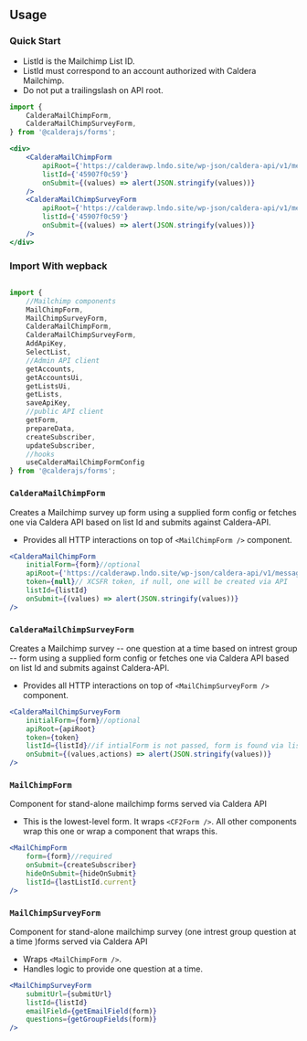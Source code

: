

## Usage
### Quick Start

* ListId is the Mailchimp List ID.
* ListId must correspond to an account authorized with Caldera Mailchimp.
* Do not put a trailingslash on API root.
```jsx
import {
    CalderaMailChimpForm,
    CalderaMailChimpSurveyForm,
} from '@calderajs/forms';

<div>
    <CalderaMailChimpForm
        apiRoot={'https://calderawp.lndo.site/wp-json/caldera-api/v1/messages/mailchimp/v1'}
        listId={'45907f0c59'}
        onSubmit={(values) => alert(JSON.stringify(values))}
    />
    <CalderaMailChimpSurveyForm
        apiRoot={'https://calderawp.lndo.site/wp-json/caldera-api/v1/messages/mailchimp/v1'}
        listId={'45907f0c59'}
        onSubmit={(values) => alert(JSON.stringify(values))}
    />
</div>
```
### Import With wepback
```js

import {
    //Mailchimp components
    MailChimpForm,
    MailChimpSurveyForm,
    CalderaMailChimpForm,
    CalderaMailChimpSurveyForm,
    AddApiKey,
    SelectList,
    //Admin API client
    getAccounts,
    getAccountsUi,
    getListsUi,
    getLists,
    saveApiKey,
    //public API client
    getForm,
    prepareData,
    createSubscriber,
    updateSubscriber,
    //hooks
    useCalderaMailChimpFormConfig
} from '@calderajs/forms';
```

### `CalderaMailChimpForm`
Creates a Mailchimp survey up form using a supplied form config or fetches one via Caldera API based on list Id and submits against Caldera-API. 

* Provides all HTTP interactions on top of `<MailChimpForm />` component.

```jsx 
<CalderaMailChimpForm
    initialForm={form}//optional
    apiRoot={'https://calderawp.lndo.site/wp-json/caldera-api/v1/messages/mailchimp/v1/'}
    token={null}// XCSFR token, if null, one will be created via API
    listId={listId}
    onSubmit={(values) => alert(JSON.stringify(values))}
/>
```

### `CalderaMailChimpSurveyForm`
Creates a Mailchimp survey -- one question at a time based on intrest group -- form using a supplied form config or fetches one via Caldera API based on list Id and submits against Caldera-API. 

* Provides all HTTP interactions on top of `<MailChimpSurveyForm />` component.

```jsx 
<CalderaMailChimpSurveyForm
    initialForm={form}//optional
    apiRoot={apiRoot}
    token={token}
    listId={listId}//if intialForm is not passed, form is found via listId
    onSubmit={(values,actions) => alert(JSON.stringify(values))}
/>
```
### `MailChimpForm`
 Component for stand-alone mailchimp forms served via Caldera API

* This is the lowest-level form. It wraps `<CF2Form />`. All other components wrap this one or wrap a component that wraps this.

```jsx
<MailChimpForm
    form={form}//required
    onSubmit={createSubscriber}
    hideOnSubmit={hideOnSubmit}
    listId={lastListId.current}
/>
```
### `MailChimpSurveyForm`
 Component for stand-alone mailchimp survey (one intrest group question at a time )forms served via Caldera API

* Wraps `<MailChimpForm />`.
* Handles logic to provide one question at a time.

```jsx
<MailChimpSurveyForm
    submitUrl={submitUrl}
    listId={listId}
    emailField={getEmailField(form)}
    questions={getGroupFields(form)}
/>
```

